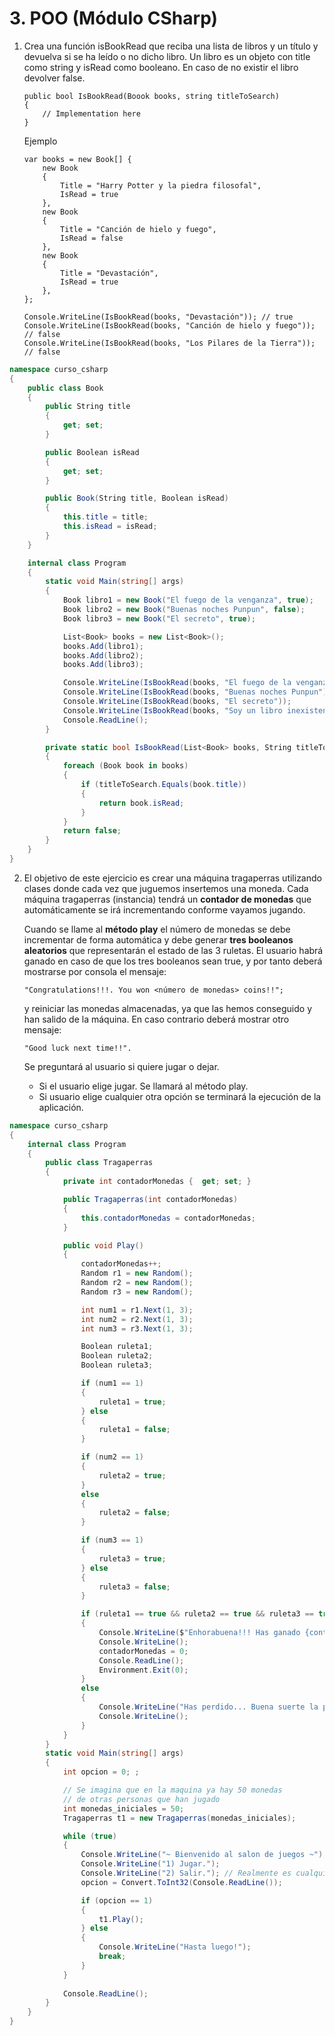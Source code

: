 # 3. POO (Módulo CSharp)

1. Crea una función isBookRead que reciba una lista de libros y un título y devuelva si se ha leído o no dicho libro. Un libro es un objeto con title como string y isRead como booleano. En caso de no existir el libro devolver false.

    ```
    public bool IsBookRead(Boook books, string titleToSearch)
    {
        // Implementation here
    }
    ```

    Ejemplo

    ```
    var books = new Book[] {
        new Book
        {
            Title = "Harry Potter y la piedra filosofal",
            IsRead = true
        },
        new Book
        {
            Title = "Canción de hielo y fuego",
            IsRead = false
        },
        new Book
        {
            Title = "Devastación",
            IsRead = true
        },
    }; 

    Console.WriteLine(IsBookRead(books, "Devastación")); // true
    Console.WriteLine(IsBookRead(books, "Canción de hielo y fuego")); // false
    Console.WriteLine(IsBookRead(books, "Los Pilares de la Tierra")); // false
    ```

```csharp
namespace curso_csharp
{
    public class Book
    {
        public String title
        {
            get; set;
        }

        public Boolean isRead
        {
            get; set;
        }   

        public Book(String title, Boolean isRead)
        {
            this.title = title;
            this.isRead = isRead;
        }
    }

    internal class Program
    {
        static void Main(string[] args)
        {
            Book libro1 = new Book("El fuego de la venganza", true);
            Book libro2 = new Book("Buenas noches Punpun", false);
            Book libro3 = new Book("El secreto", true);

            List<Book> books = new List<Book>();
            books.Add(libro1);
            books.Add(libro2);
            books.Add(libro3);

            Console.WriteLine(IsBookRead(books, "El fuego de la venganza"));    // true
            Console.WriteLine(IsBookRead(books, "Buenas noches Punpun"));       // false
            Console.WriteLine(IsBookRead(books, "El secreto"));                 // true
            Console.WriteLine(IsBookRead(books, "Soy un libro inexistente"));   // false
            Console.ReadLine();
        }

        private static bool IsBookRead(List<Book> books, String titleToSearch)
        {
            foreach (Book book in books)
            {
                if (titleToSearch.Equals(book.title))
                {
                    return book.isRead;
                }
            }
            return false;
        }
    }
}
```

2. El objetivo de este ejercicio es crear una máquina tragaperras utilizando clases donde cada vez que juguemos insertemos una moneda. Cada máquina tragaperras (instancia) tendrá un **contador de monedas** que automáticamente se irá incrementando conforme vayamos jugando.

    Cuando se llame al **método play** el número de monedas se debe incrementar de forma automática y debe generar **tres booleanos aleatorios** que representarán el estado de las 3 ruletas. El usuario habrá ganado en caso de que los tres booleanos sean true, y por tanto deberá mostrarse por consola el mensaje:

    ```
    "Congratulations!!!. You won <número de monedas> coins!!";
    ```

    y reiniciar las monedas almacenadas, ya que las hemos conseguido y han salido de la máquina. En caso contrario deberá mostrar otro mensaje:

    ```
    "Good luck next time!!".
    ```

    Se preguntará al usuario si quiere jugar o dejar.

    - Si el usuario elige jugar. Se llamará al método play.
    - Si usuario elige cualquier otra opción se terminará   la ejecución de la aplicación.

```csharp
namespace curso_csharp
{
    internal class Program
    {
        public class Tragaperras
        {
            private int contadorMonedas {  get; set; }

            public Tragaperras(int contadorMonedas)
            {
                this.contadorMonedas = contadorMonedas;
            }

            public void Play()
            {
                contadorMonedas++;
                Random r1 = new Random();
                Random r2 = new Random();
                Random r3 = new Random();

                int num1 = r1.Next(1, 3);
                int num2 = r2.Next(1, 3);
                int num3 = r3.Next(1, 3);

                Boolean ruleta1;
                Boolean ruleta2;
                Boolean ruleta3;

                if (num1 == 1)
                {
                    ruleta1 = true;
                } else
                {
                    ruleta1 = false;
                }

                if (num2 == 1)
                {
                    ruleta2 = true;
                }
                else
                {
                    ruleta2 = false;
                }

                if (num3 == 1)
                {
                    ruleta3 = true;
                } else
                {
                    ruleta3 = false;
                }

                if (ruleta1 == true && ruleta2 == true && ruleta3 == true)
                {
                    Console.WriteLine($"Enhorabuena!!! Has ganado {contadorMonedas} monedas!!!");
                    Console.WriteLine();
                    contadorMonedas = 0;
                    Console.ReadLine();
                    Environment.Exit(0);
                }
                else
                {
                    Console.WriteLine("Has perdido... Buena suerte la proxima vez!!!");
                    Console.WriteLine();
                }
            }
        }
        static void Main(string[] args)
        {
            int opcion = 0; ;

            // Se imagina que en la maquina ya hay 50 monedas
            // de otras personas que han jugado
            int monedas_iniciales = 50;
            Tragaperras t1 = new Tragaperras(monedas_iniciales);

            while (true)
            {
                Console.WriteLine("~ Bienvenido al salon de juegos ~");
                Console.WriteLine("1) Jugar.");
                Console.WriteLine("2) Salir."); // Realmente es cualquier otro int
                opcion = Convert.ToInt32(Console.ReadLine());

                if (opcion == 1)
                {
                    t1.Play();
                } else
                {
                    Console.WriteLine("Hasta luego!");
                    break;
                }
            }
            
            Console.ReadLine();
        }   
    }
}
```